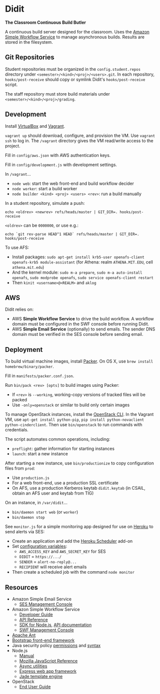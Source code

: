 Didit
=====

**The Classroom Continuous Build Butler**

A continuous build server designed for the classroom. Uses the [Amazon Simple Workflow Service][SWF] to manage asynchronous builds. Results are stored in the filesystem.

  [SWF]: http://aws.amazon.com/swf/


Git Repositories
----------------

Student repositories must be organized in the `config.student.repos` directory under `<semester>/<kind>/<proj>/<users>.git`. In each repository, `hooks/post-receive` should copy or symlink Didit's `hooks/post-receive` script.

The staff repository must store build materials under `<semester>/<kind>/<proj>/grading`.


Development
-----------

Install [VirtualBox] and [Vagrant].

  [VirtualBox]: http://www.virtualbox.org/
  [Vagrant]: http://www.vagrantup.com/

`vagrant up` should download, configure, and provision the VM. Use `vagrant ssh` to log in. The `/vagrant` directory gives the VM read/write access to the project.

Fill in `config/aws.json` with AWS authentication keys.

Fill in `config/development.js` with development settings.

In `/vagrant`...

 * `node web`: start the web front-end and build workflow decider
 * `node worker`: start a build worker
 * `node builder <kind> <proj> <users> <rev>`: run a build manually

In a student repository, simulate a push:

    echo <oldrev> <newrev> refs/heads/master | GIT_DIR=. hooks/post-receive

`<oldrev>` can be `0000000`, or use e.g.:

    echo `git rev-parse HEAD^1 HEAD` refs/heads/master | GIT_DIR=. hooks/post-receive

To use AFS:

 * Install packages: `sudo apt-get install krb5-user openafs-client openafs-krb5 module-assistant` (for Athena: realm `ATHENA.MIT.EDU`, cell `athena.mit.edu`)
 * And the kernel module: `sudo m-a prepare`, `sudo m-a auto-install openafs`, `sudo modprobe openafs`, `sudo service openafs-client restart`
 * Then `kinit <username>@<REALM>` and `aklog`


AWS
---

Didit relies on:

 * AWS **Simple Workflow Service** to drive the build workflow.
   A workflow domain must be configured in the SWF console before running Didit.
 * AWS **Simple Email Service** (optionally) to send emails.
   The sender DNS domain must be verified in the SES console before sending email.


Deployment
----------

To build virtual machine images, install [Packer]. On OS X, use `brew install homebrew/binary/packer`.

  [Packer]: http://www.packer.io/

Fill in `manifests/packer.conf.json`.

Run `bin/pack <rev> [opts]` to build images using Packer:

 * If `<rev>` is `--working`, working-copy versions of tracked files will be packed
 * Use `-only=openstack` or similar to build only certain images

To manage OpenStack instances, install the [OpenStack CLI]. In the Vagrant VM, use `apt-get install python-pip`, `pip install python-novaclient python-cinderclient`. Then use `bin/openstack` to run commands with credentials.

  [OpenStack CLI]: http://docs.openstack.org/user-guide/content/ch_cli.html

The script automates common operations, including:

 * `preflight`: gather information for starting instances
 * `launch`: start a new instance

After starting a new instance, use `bin/productionize` to copy configuration files from `prod`:

 * Use `production.js`
 * For a web front-end, use a production SSL certificate
 * On AFS, use a production Kerberos keytab `didit.keytab` (in CSAIL, obtain an AFS user and keytab from TIG)

On an instance, in `/var/didit`...

 * `bin/daemon start web` (or `worker`)
 * `bin/daemon stop`

See `monitor.js` for a simple monitoring app designed for use on [Heroku] to send alerts via SES:

 * Create an application and add the [Heroku Scheduler] add-on
 * Set [configuration variables][Heroku config vars]:
   * `AWS_ACCESS_KEY` and `AWS_SECRET_KEY` for SES
   * `DIDIT` = `https://.../`
   * `SENDER` = `alert-no-reply@...`
   * `RECIPIENT` will receive alert emails
 * Then create a scheduled job with the command `node monitor`

  [Heroku]: https://www.heroku.com/
  [Heroku Scheduler]: https://addons.heroku.com/scheduler
  [Heroku config vars]: https://devcenter.heroku.com/articles/config-vars


Resources
---------

 * Amazon Simple Email Service
   * [SES Management Console](https://console.aws.amazon.com/ses/home)
 * Amazon Simple Workflow Service
   * [Developer Guide](http://docs.aws.amazon.com/amazonswf/latest/developerguide/)
   * [API Reference](http://docs.aws.amazon.com/amazonswf/latest/apireference/)
   * [SDK for Node.js](http://aws.amazon.com/sdkfornodejs/), [API documentation](http://docs.amazonwebservices.com/AWSJavaScriptSDK/latest/frames.html)
   * [SWF Management Console](https://console.aws.amazon.com/swf/home)
 * [Apache Ant](http://ant.apache.org/manual/)
 * [Bootstrap front-end framework](http://twitter.github.com/bootstrap/scaffolding.html)
 * Java security policy [permissions](http://download.java.net/jdk8/docs/technotes/guides/security/permissions.html) and [syntax](http://download.java.net/jdk8/docs/technotes/guides/security/PolicyFiles.html)
 * Node.js
   * [Manual](http://nodejs.org/api/)
   * [Mozilla JavaScript Reference](https://developer.mozilla.org/en-US/docs/JavaScript/Reference)
   * [Async utilities](https://npmjs.org/package/async)
   * [Express web app framework](http://expressjs.com/)
   * [Jade template engine](https://github.com/visionmedia/jade)
 * OpenStack
   * [End User Guide](http://docs.openstack.org/user-guide/content/)
